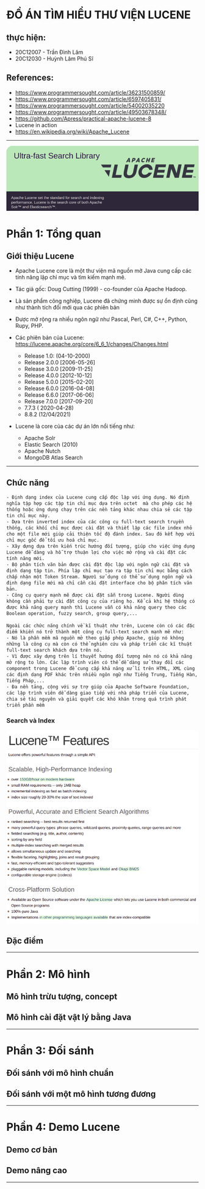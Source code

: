 # ĐỒ ÁN TÌM HIỂU THƯ VIỆN LUCENE

## thực hiện:

+ 20C12007 - Trần Đình Lâm
+ 20C12030 - Huỳnh Lâm Phú Sĩ

## References:

+ https://www.programmersought.com/article/36231500859/
+ https://www.programmersought.com/article/6597405831/
+ https://www.programmersought.com/article/54002035220
+ https://www.programmersought.com/article/49503678348/
+ https://github.com/Apress/practical-apache-lucene-8
+ Lucene in action
+ https://en.wikipedia.org/wiki/Apache_Lucene

_______
![img.png](img/home.png)

# Phần 1: Tổng quan

## Giới thiệu Lucene

+ Apache Lucene core là một thư viện mã nguồn mở Java cung cấp các tính năng lập chỉ mục và tìm kiếm mạnh mẽ.
+ Tác giả gốc: Doug Cutting (1999) - co-founder của Apache Hadoop.
+ Là sản phẩm công nghiệp, Lucene đã chứng minh được sự ổn định cũng như thành tích đổi mới qua các phiên bản
+ Được mở rộng ra nhiều ngôn ngữ như Pascal, Perl, C#, C++, Python, Rupy, PHP.

+ Các phiên bản của Lucene: https://lucene.apache.org/core/6_6_1/changes/Changes.html
    + Release 1.0: (04-10-2000)
    + Release 2.0.0 [2006-05-26]
    + Release 3.0.0 [2009-11-25]
    + Release 4.0.0 [2012-10-12]
    + Release 5.0.0 [2015-02-20]
    + Release 6.0.0 [2016-04-08]
    + Release 6.6.0 [2017-06-06]
    + Release 7.0.0 [2017-09-20]
    + 7.7.3 ( 2020-04-28)
    + 8.8.2 (12/04/2021)
+ Lucene là core của các dự án lớn nổi tiếng như:
    + Apache Solr
    + Elastic Search (2010)
    + Apache Nutch
    + MongoDB Atlas Search

____

## Chức năng
    - Định dạng index của Lucene cung cấp độc lập với ứng dụng. Nó định nghĩa tập hợp các tập tin chỉ mục dựa trên octet  mà cho phép các hệ thống hoặc ứng dụng chạy trên các nền tảng khác nhau chia sẻ các tập tin chỉ mục này.
    - Dựa trên inverted index của các công cụ full-text search truyền thống, các khối chỉ mục được cài đặt và thiết lập các file index nhỏ cho một file mới giúp cải thiện tốc độ đánh index. Sau đó kết hợp với chỉ mục gốc để tối ưu hoá chỉ mục.
    - Xây dựng dựa trên kiến trúc hướng đối tượng, giúp cho việc ứng dụng Lucene dễ dàng và hỗ trợ thuận lợi cho việc mở rộng và cài đặt các tính năng mới.
    - Bộ phân tích văn bản được cài đặt độc lập với ngôn ngữ cài đặt và định dạng tập tin. Phía lập chỉ mục tạo ra tập tin chỉ mục bằng cách chấp nhận một Token Stream. Ngươì sử dụng có thể sử dụng ngôn ngữ và định dạng file mới mà chỉ cần cài đặt interface cho bộ phân tích văn bản.
    - Công cụ query mạnh mẽ được cài đặt sẵn trong Lucene. Người dùng không cần phải tự cài đặt công cụ của riêng họ. Kể cả khi hệ thống có được khả năng query mạnh thì Lucene vẫn có khả năng query theo các Boolean operation, fuzzy search, group query,...

    Ngoài các chức năng chính về kĩ thuật như trên, Lucene còn có các đặc điểm khiến nó trở thành một công cụ full-text search mạnh mẽ như:
    - Nó là phần mềm mã nguồn mở theo giấp phép Apache, giúp nó không những là công cụ mà còn có thể nghiên cứu và pháp triển các kĩ thuật full-text search khách dựa trên nó.
    - Vì được xây dựng trên lí thuyết hướng đối tượng nên nó có khả năng mở rộng to lớn. Các lập trình viên có thể dễ dàng sử thay đổi các component trong Lucene để cung cấp khả năng xử lí trên HTML, XML cùng các định dạng PDF khác trên nhiều ngôn ngữ như Tiếng Trung, Tiếng Hàn, Tiếng Pháp,...
    - Đa nền tảng, cộng với sự trợ giúp của Apache Software Foundation, các lập trình viên dễ dàng giao tiếp với nhà pháp triển của Lucene, chia sẻ tài nguyên và giải quyết các khó khăn trong quá trình phát triển phần mềm

### Search và Index

![img.png](img/features.png)

## Đặc điểm

_______

# Phần 2: Mô hình

## Mô hình trừu tượng, concept

## Mô hình cài đặt vật lý bằng Java

_______

# Phần 3: Đối sánh

## Đối sánh với mô hình chuẩn

## Đối sánh với một mô hình tương đương

_______

# Phần 4: Demo Lucene

## Demo cơ bản

## Demo nâng cao

_______



